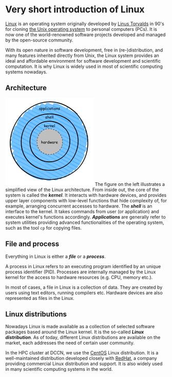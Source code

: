 # Very short introduction of Linux

[Linux](http://en.wikipedia.org/wiki/Linux) is an operating system originally developed by [Linus Torvalds](http://en.wikipedia.org/wiki/Linus_Torvalds) in 90's for cloning [the Unix operating system](http://en.wikipedia.org/wiki/Unix) to personal computers (PCs). It is now one of the world-renowned software projects developed and managed by the open-source community.

With its open nature in software development, free in (re-)distribution, and many features inherited directly from Unix, the Linux system provides an ideal and affordable environment for software development and scientific computation. It is why Linux is widely used in most of scientific computing systems nowadays.

## Architecture

![](figures/linux_arch.png)
The figure on the left illustrates a simplified view of the Linux architecture.  From inside out, the core of the system is called the ___kernel___. It interacts with hardware devices, and provides upper layer components with low-level functions that hide complexity of, for example, arranging concurrent accesses to hardware. The ___shell___ is an interface to the kernel. It takes commands from user (or application) and executes kernel's functions accordingly. ___Applications___ are generally refer to system utilities providing advanced functionalities of the operating system, such as the tool `cp` for copying files.

## File and process

Everything in Linux is either a ___file___ or a ___process___. 

A process in Linux refers to an executing program identified by an unique process identifier (PID). Processes are internally managed by the Linux kernel for the access to hardware resources (e.g. CPU, memory etc.).

In most of cases, a file in Linux is a collection of data. They are created by users using text editors, running compilers etc.  Hardware devices are also represented as files in the Linux.

## Linux distributions

Nowadays Linux is made available as a collection of selected software packages based around the Linux kernel. It is the so-called ___Linux distribution___.  As of today, different Linux distributions are available on the market, each addresses the need of certain user community.

In the HPC cluster at DCCN, we use the [CentOS](http://www.centos.org/) Linux distribution.  It is a well-maintained distribution developed closely with [RedHat](http://www.redhat.com/en), a company providing commercial Linux distribution and support.  It is also widely used in many scientific computing systems in the world.
